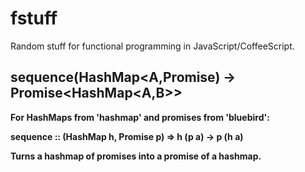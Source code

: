 # fstuff
Random stuff for functional programming in JavaScript/CoffeeScript.

## sequence(HashMap<A,Promise<B>) -> Promise<HashMap<A,B>>
For HashMaps from 'hashmap' and promises from 'bluebird':

sequence :: (HashMap h, Promise p) => h (p a) -> p (h a)

Turns a hashmap of promises into a promise of a hashmap.
